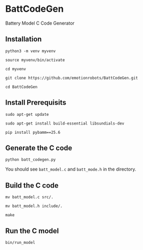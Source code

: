 # BattCodeGen
Battery Model C Code Generator

## Installation
```
python3 -m venv myvenv 

source myvenv/bin/activate

cd myvenv

git clone https://github.com/emotionrobots/BattCodeGen.git

cd BattCodeGen
```


## Install Prerequisits
```
sudo apt-get update

sudo apt-get install build-essential libsundials-dev

pip install pybamm==25.6

```


## Generate the C code
```
python batt_codegen.py
```

You should see `batt_model.c` and `batt_mode.h` in the directory.


## Build the C code
```
mv batt_model.c src/.

mv batt_model.h include/.

make

```

## Run the C model
```
bin/run_model

```


